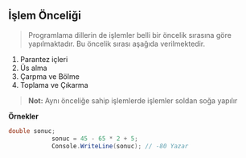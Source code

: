 ## İşlem Önceliği

> Programlama dillerin de işlemler belli bir öncelik sırasına göre yapılmaktadır.
> Bu öncelik sırası aşağıda verilmektedir.

1. Parantez içleri
2. Üs alma
3. Çarpma ve Bölme
4. Toplama ve Çıkarma

> **Not:** Aynı önceliğe sahip işlemlerde işlemler soldan soğa yapılır

**Örnekler**
```csharp
double sonuc;
            sonuc = 45 - 65 * 2 + 5;
            Console.WriteLine(sonuc); // -80 Yazar
```
